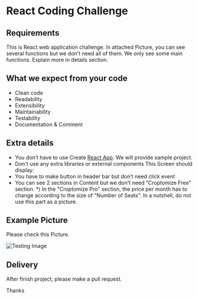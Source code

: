 # React Coding Challenge
## Requirements 
This is React web application challenge. In attached Picture, you can see several functions but we don’t need all of them. We only see some main functions. Explain more in details section. 
## What we expect from your code
* Clean code
* Readability
* Extensibility
* Maintainability
* Testability
* Documentation & Comment
## Extra details
* You don’t have to use Create [React App](https://reactjs.org/docs/create-a-new-react-app.html). We will provide sample project. 
* Don't use any extra libraries or external components
    This Screen should display: 
* You have to make button in header bar but don’t need click event
* You can see 2 sections in Content but we don’t need “Croptomize Free” section.
*) In the "Croptomize Pro" section, the price per month has to change according to the size of "Number of Seats". In a nutshell, do not use this part as a picture.
## Example Picture

Please check this Picture. 


![Testing Image](https://github.com/WilliamEven/React_Extension_Challenge/blob/master/2020-02-21_12-24-10.png)

## Delivery
After finish project, please make a pull request.


Thanks
